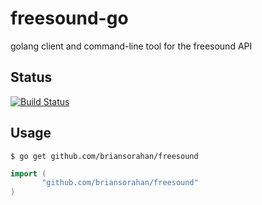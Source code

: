 freesound-go
============

golang client and command-line tool for the freesound API

## Status

[![Build Status](https://travis-ci.org/briansorahan/freesound-go.svg?branch=master)](https://travis-ci.org/briansorahan/freesound-go)

## Usage

```shell
$ go get github.com/briansorahan/freesound
```

```go
import (
       "github.com/briansorahan/freesound"
)
```